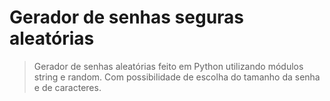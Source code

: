 # Gerador de senhas seguras aleatórias

 > Gerador de senhas aleatórias feito em Python utilizando módulos string e random.
 > Com possibilidade de escolha do tamanho da senha e de caracteres. 
